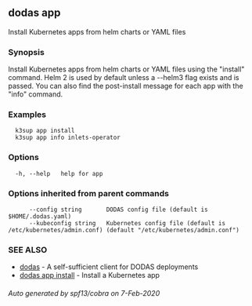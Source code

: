 ## dodas app

Install Kubernetes apps from helm charts or YAML files

### Synopsis

Install Kubernetes apps from helm charts or YAML files using the "install" 
command. Helm 2 is used by default unless a --helm3 flag exists and is passed. 
You can also find the post-install message for each app with the "info" 
command.

### Examples

```
  k3sup app install
  k3sup app info inlets-operator
```

### Options

```
  -h, --help   help for app
```

### Options inherited from parent commands

```
      --config string       DODAS config file (default is $HOME/.dodas.yaml)
      --kubeconfig string   Kubernetes config file (default is /etc/kubernetes/admin.conf) (default "/etc/kubernetes/admin.conf")
```

### SEE ALSO

* [dodas](dodas.md)	 - A self-sufficient client for DODAS deployments
* [dodas app install](dodas_app_install.md)	 - Install a Kubernetes app

###### Auto generated by spf13/cobra on 7-Feb-2020
